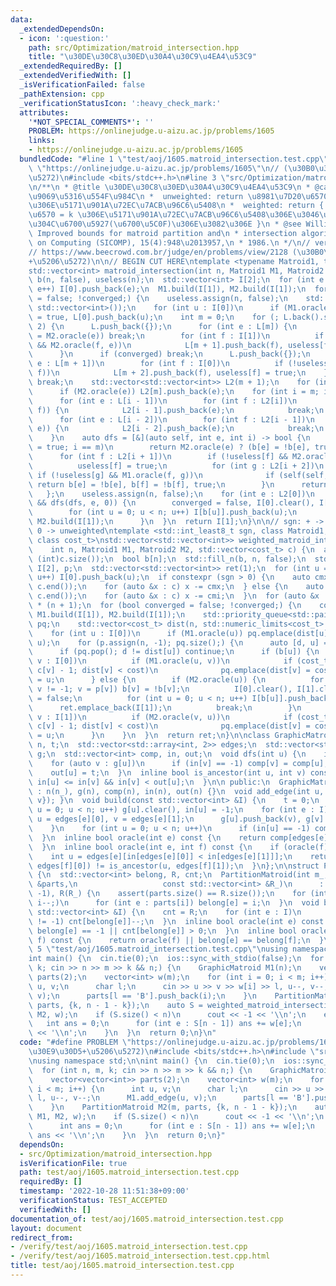 ```yaml
---
data:
  _extendedDependsOn:
  - icon: ':question:'
    path: src/Optimization/matroid_intersection.hpp
    title: "\u30DE\u30C8\u30ED\u30A4\u30C9\u4EA4\u53C9"
  _extendedRequiredBy: []
  _extendedVerifiedWith: []
  _isVerificationFailed: false
  _pathExtension: cpp
  _verificationStatusIcon: ':heavy_check_mark:'
  attributes:
    '*NOT_SPECIAL_COMMENTS*': ''
    PROBLEM: https://onlinejudge.u-aizu.ac.jp/problems/1605
    links:
    - https://onlinejudge.u-aizu.ac.jp/problems/1605
  bundledCode: "#line 1 \"test/aoj/1605.matroid_intersection.test.cpp\"\n#define PROBLEM\
    \ \"https://onlinejudge.u-aizu.ac.jp/problems/1605\"\n// (\u30B0\u30E9\u30D5+\u5206\
    \u5272)\n#include <bits/stdc++.h>\n#line 3 \"src/Optimization/matroid_intersection.hpp\"\
    \n/**\n * @title \u30DE\u30C8\u30ED\u30A4\u30C9\u4EA4\u53C9\n * @category \u6700\
    \u9069\u5316\u554F\u984C\n *  unweighted: return \u8981\u7D20\u6570\u6700\u5927\
    \u306E\u5171\u901A\u72EC\u7ACB\u96C6\u5408\n *  weighted: return { \u8981\u7D20\
    \u6570 = k \u306E\u5171\u901A\u72EC\u7ACB\u96C6\u5408\u306E\u3046\u3061\u91CD\u307F\
    \u304C\u6700\u5927(\u6700\u5C0F)\u306E\u3082\u306E }\n * @see William H. Cunningham.\
    \ Improved bounds for matroid partition and\n * intersection algorithms. SIAMJournal\
    \ on Computing (SICOMP), 15(4):948\u2013957,\n * 1986.\n */\n// verify\u7528:\n\
    // https://www.beecrowd.com.br/judge/en/problems/view/2128 (\u30B0\u30E9\u30D5\
    +\u5206\u5272)\n\n// BEGIN CUT HERE\ntemplate <typename Matroid1, typename Matroid2>\n\
    std::vector<int> matroid_intersection(int n, Matroid1 M1, Matroid2 M2) {\n  std::vector<bool>\
    \ b(n, false), useless(n);\n  std::vector<int> I[2];\n  for (int e = 0; e < n;\
    \ e++) I[0].push_back(e);\n  M1.build(I[1]), M2.build(I[1]);\n  for (bool converged\
    \ = false; !converged;) {\n    useless.assign(n, false);\n    std::vector L(1,\
    \ std::vector<int>());\n    for (int u : I[0])\n      if (M1.oracle(u)) useless[u]\
    \ = true, L[0].push_back(u);\n    int m = 0;\n    for (; L.back().size(); m +=\
    \ 2) {\n      L.push_back({});\n      for (int e : L[m]) {\n        if (converged\
    \ = M2.oracle(e)) break;\n        for (int f : I[1])\n          if (!useless[f]\
    \ && M2.oracle(f, e))\n            L[m + 1].push_back(f), useless[f] = true;\n\
    \      }\n      if (converged) break;\n      L.push_back({});\n      for (int\
    \ e : L[m + 1])\n        for (int f : I[0])\n          if (!useless[f] && M1.oracle(e,\
    \ f))\n            L[m + 2].push_back(f), useless[f] = true;\n    }\n    if (!converged)\
    \ break;\n    std::vector<std::vector<int>> L2(m + 1);\n    for (int e : L[m])\n\
    \      if (M2.oracle(e)) L2[m].push_back(e);\n    for (int i = m; i; i -= 2) {\n\
    \      for (int e : L[i - 1])\n        for (int f : L2[i])\n          if (M1.oracle(e,\
    \ f)) {\n            L2[i - 1].push_back(e);\n            break;\n          }\n\
    \      for (int e : L[i - 2])\n        for (int f : L2[i - 1])\n          if (M2.oracle(f,\
    \ e)) {\n            L2[i - 2].push_back(e);\n            break;\n          }\n\
    \    }\n    auto dfs = [&](auto self, int e, int i) -> bool {\n      if (useless[e]\
    \ = true; i == m)\n        return M2.oracle(e) ? (b[e] = !b[e], true) : false;\n\
    \      for (int f : L2[i + 1])\n        if (!useless[f] && M2.oracle(f, e)) {\n\
    \          useless[f] = true;\n          for (int g : L2[i + 2])\n           \
    \ if (!useless[g] && M1.oracle(f, g))\n              if (self(self, g, i + 2))\
    \ return b[e] = !b[e], b[f] = !b[f], true;\n        }\n      return false;\n \
    \   };\n    useless.assign(n, false);\n    for (int e : L2[0])\n      if (M1.oracle(e)\
    \ && dfs(dfs, e, 0)) {\n        converged = false, I[0].clear(), I[1].clear();\n\
    \        for (int u = 0; u < n; u++) I[b[u]].push_back(u);\n        M1.build(I[1]),\
    \ M2.build(I[1]);\n      }\n  }\n  return I[1];\n}\n\n// sgn: + -> max, - -> min,\
    \ 0 -> unweighted\ntemplate <std::int_least8_t sgn, class Matroid1, class Matroid2,\
    \ class cost_t>\nstd::vector<std::vector<int>> weighted_matroid_intersection(\n\
    \    int n, Matroid1 M1, Matroid2 M2, std::vector<cost_t> c) {\n  assert(n ==\
    \ (int)c.size());\n  bool b[n];\n  std::fill_n(b, n, false);\n  std::vector<int>\
    \ I[2], p;\n  std::vector<std::vector<int>> ret(1);\n  for (int u = 0; u < n;\
    \ u++) I[0].push_back(u);\n  if constexpr (sgn > 0) {\n    auto cmx = *std::max_element(c.begin(),\
    \ c.end());\n    for (auto &x : c) x -= cmx;\n  } else {\n    auto cmi = *std::min_element(c.begin(),\
    \ c.end());\n    for (auto &x : c) x -= cmi;\n  }\n  for (auto &x : c) x *= sgn\
    \ * (n + 1);\n  for (bool converged = false; !converged;) {\n    converged = true,\
    \ M1.build(I[1]), M2.build(I[1]);\n    std::priority_queue<std::pair<cost_t, int>>\
    \ pq;\n    std::vector<cost_t> dist(n, std::numeric_limits<cost_t>::lowest());\n\
    \    for (int u : I[0])\n      if (M1.oracle(u)) pq.emplace(dist[u] = c[u] - 1,\
    \ u);\n    for (p.assign(n, -1); pq.size();) {\n      auto [d, u] = pq.top();\n\
    \      if (pq.pop(); d != dist[u]) continue;\n      if (b[u]) {\n        for (int\
    \ v : I[0])\n          if (M1.oracle(u, v))\n            if (cost_t cost = d +\
    \ c[v] - 1; dist[v] < cost)\n              pq.emplace(dist[v] = cost, v), p[v]\
    \ = u;\n      } else {\n        if (M2.oracle(u)) {\n          for (int v = u;\
    \ v != -1; v = p[v]) b[v] = !b[v];\n          I[0].clear(), I[1].clear(), converged\
    \ = false;\n          for (int u = 0; u < n; u++) I[b[u]].push_back(u);\n    \
    \      ret.emplace_back(I[1]);\n          break;\n        }\n        for (int\
    \ v : I[1])\n          if (M2.oracle(v, u))\n            if (cost_t cost = d -\
    \ c[v] - 1; dist[v] < cost)\n              pq.emplace(dist[v] = cost, v), p[v]\
    \ = u;\n      }\n    }\n  }\n  return ret;\n}\n\nclass GraphicMatroid {\n  int\
    \ n, t;\n  std::vector<std::array<int, 2>> edges;\n  std::vector<std::vector<int>>\
    \ g;\n  std::vector<int> comp, in, out;\n  void dfs(int u) {\n    in[u] = t++;\n\
    \    for (auto v : g[u])\n      if (in[v] == -1) comp[v] = comp[u], dfs(v);\n\
    \    out[u] = t;\n  }\n  inline bool is_ancestor(int u, int v) const {\n    return\
    \ in[u] <= in[v] && in[v] < out[u];\n  }\n\n public:\n  GraphicMatroid(int n_)\
    \ : n(n_), g(n), comp(n), in(n), out(n) {}\n  void add_edge(int u, int v) { edges.emplace_back(std::array{u,\
    \ v}); }\n  void build(const std::vector<int> &I) {\n    t = 0;\n    for (int\
    \ u = 0; u < n; u++) g[u].clear(), in[u] = -1;\n    for (int e : I) {\n      int\
    \ u = edges[e][0], v = edges[e][1];\n      g[u].push_back(v), g[v].push_back(u);\n\
    \    }\n    for (int u = 0; u < n; u++)\n      if (in[u] == -1) comp[u] = u, dfs(u);\n\
    \  }\n  inline bool oracle(int e) const {\n    return comp[edges[e][0]] != comp[edges[e][1]];\n\
    \  }\n  inline bool oracle(int e, int f) const {\n    if (oracle(f)) return true;\n\
    \    int u = edges[e][in[edges[e][0]] < in[edges[e][1]]];\n    return is_ancestor(u,\
    \ edges[f][0]) != is_ancestor(u, edges[f][1]);\n  }\n};\n\nstruct PartitionMatroid\
    \ {\n  std::vector<int> belong, R, cnt;\n  PartitionMatroid(int m_, const std::vector<std::vector<int>>\
    \ &parts,\n                   const std::vector<int> &R_)\n      : belong(m_,\
    \ -1), R(R_) {\n    assert(parts.size() == R.size());\n    for (int i = parts.size();\
    \ i--;)\n      for (int e : parts[i]) belong[e] = i;\n  }\n  void build(const\
    \ std::vector<int> &I) {\n    cnt = R;\n    for (int e : I)\n      if (belong[e]\
    \ != -1) cnt[belong[e]]--;\n  }\n  inline bool oracle(int e) const {\n    return\
    \ belong[e] == -1 || cnt[belong[e]] > 0;\n  }\n  inline bool oracle(int e, int\
    \ f) const {\n    return oracle(f) || belong[e] == belong[f];\n  }\n};\n#line\
    \ 5 \"test/aoj/1605.matroid_intersection.test.cpp\"\nusing namespace std;\n\n\
    int main() {\n  cin.tie(0);\n  ios::sync_with_stdio(false);\n  for (int n, m,\
    \ k; cin >> n >> m >> k && n;) {\n    GraphicMatroid M1(n);\n    vector<vector<int>>\
    \ parts(2);\n    vector<int> w(m);\n    for (int i = 0; i < m; i++) {\n      int\
    \ u, v;\n      char l;\n      cin >> u >> v >> w[i] >> l, u--, v--;\n      M1.add_edge(u,\
    \ v);\n      parts[l == 'B'].push_back(i);\n    }\n    PartitionMatroid M2(m,\
    \ parts, {k, n - 1 - k});\n    auto S = weighted_matroid_intersection<-1>(m, M1,\
    \ M2, w);\n    if (S.size() < n)\n      cout << -1 << '\\n';\n    else {\n   \
    \   int ans = 0;\n      for (int e : S[n - 1]) ans += w[e];\n      cout << ans\
    \ << '\\n';\n    }\n  }\n  return 0;\n}\n"
  code: "#define PROBLEM \"https://onlinejudge.u-aizu.ac.jp/problems/1605\"\n// (\u30B0\
    \u30E9\u30D5+\u5206\u5272)\n#include <bits/stdc++.h>\n#include \"src/Optimization/matroid_intersection.hpp\"\
    \nusing namespace std;\n\nint main() {\n  cin.tie(0);\n  ios::sync_with_stdio(false);\n\
    \  for (int n, m, k; cin >> n >> m >> k && n;) {\n    GraphicMatroid M1(n);\n\
    \    vector<vector<int>> parts(2);\n    vector<int> w(m);\n    for (int i = 0;\
    \ i < m; i++) {\n      int u, v;\n      char l;\n      cin >> u >> v >> w[i] >>\
    \ l, u--, v--;\n      M1.add_edge(u, v);\n      parts[l == 'B'].push_back(i);\n\
    \    }\n    PartitionMatroid M2(m, parts, {k, n - 1 - k});\n    auto S = weighted_matroid_intersection<-1>(m,\
    \ M1, M2, w);\n    if (S.size() < n)\n      cout << -1 << '\\n';\n    else {\n\
    \      int ans = 0;\n      for (int e : S[n - 1]) ans += w[e];\n      cout <<\
    \ ans << '\\n';\n    }\n  }\n  return 0;\n}"
  dependsOn:
  - src/Optimization/matroid_intersection.hpp
  isVerificationFile: true
  path: test/aoj/1605.matroid_intersection.test.cpp
  requiredBy: []
  timestamp: '2022-10-28 11:51:38+09:00'
  verificationStatus: TEST_ACCEPTED
  verifiedWith: []
documentation_of: test/aoj/1605.matroid_intersection.test.cpp
layout: document
redirect_from:
- /verify/test/aoj/1605.matroid_intersection.test.cpp
- /verify/test/aoj/1605.matroid_intersection.test.cpp.html
title: test/aoj/1605.matroid_intersection.test.cpp
---
```


